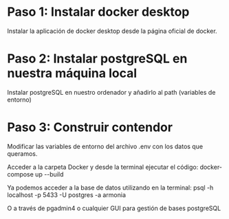 # Paso 1: Instalar docker desktop

Instalar la aplicación de docker desktop desde la página oficial de docker.

# Paso 2: Instalar postgreSQL en nuestra máquina local

Instalar postgreSQL en nuestro ordenador y añadirlo al path (variables de entorno)

# Paso 3: Construir contendor
Modificar las variables de entorno del archivo .env con los datos que queramos.

Acceder a la carpeta Docker y desde la terminal ejecutar el código:
    docker-compose up --build

Ya podemos acceder a la base de datos utilizando en la terminal:
    psql -h localhost -p 5433 -U postgres -a armonia

O a través de pgadmin4 o cualquier GUI para gestión de bases postgreSQL
